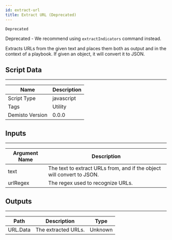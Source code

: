 ```yaml
---
id: extract-url
title: Extract URL (Deprecated)
---
```


`Deprecated`

Deprecated - We recommend using `extractIndicators` command instead. 

Extracts URLs from the given text and places them both as output and in the context of a playbook. If given an object, it will convert it to JSON.

## Script Data
---

| **Name** | **Description** |
| --- | --- |
| Script Type | javascript |
| Tags | Utility |
| Demisto Version | 0.0.0 |

## Inputs
---

| **Argument Name** | **Description** |
| --- | --- |
| text | The text to extract URLs from, and if the object will convert to JSON. |
| urlRegex | The regex used to recognize URLs. |

## Outputs
---

| **Path** | **Description** | **Type** |
| --- | --- | --- |
| URL.Data | The extracted URLs. | Unknown |
